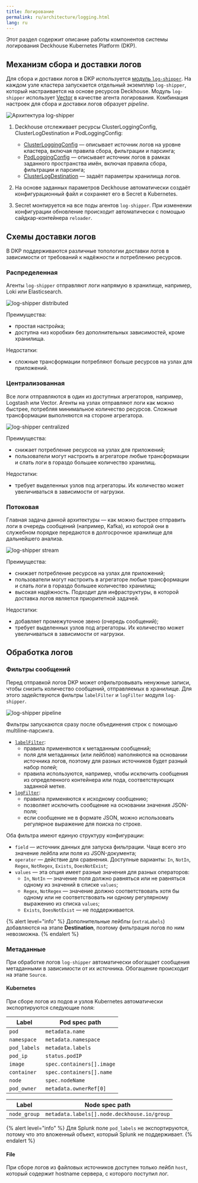 ```yaml
---
title: Логирование
permalink: ru/architecture/logging.html
lang: ru
---
```


Этот раздел содержит описание работы компонентов системы логирования Deckhouse Kubernetes Platform (DKP).

## Механизм сбора и доставки логов

Для сбора и доставки логов в DKP используется [модуль `log-shipper`](/modules/log-shipper/).
На каждом узле кластера запускается отдельный экземпляр `log-shipper`, который настраивается на основе ресурсов Deckhouse.
Модуль `log-shipper` использует [Vector](https://vector.dev/) в качестве агента логирования.
Комбинация настроек для сбора и доставки логов образует *pipeline*.

![Архитектура log-shipper](../images/log-shipper/log_shipper_architecture.svg)

<!-- Исходник схемы: https://docs.google.com/drawings/d/1cOm5emdfPqWp9NT1UrB__TTL31lw7oCgh0VicQH-ouc/edit -->

1. Deckhouse отслеживает ресурсы ClusterLoggingConfig, ClusterLogDestination и PodLoggingConfig:

   - [ClusterLoggingConfig](/modules/log-shipper/cr.html#clusterloggingconfig) — описывает источник логов на уровне кластера,
     включая правила сбора, фильтрации и парсинга;
   - [PodLoggingConfig](/modules/log-shipper/cr.html#podloggingconfig) — описывает источник логов
     в рамках заданного пространства имён, включая правила сбора, фильтрации и парсинга;
   - [ClusterLogDestination](/modules/log-shipper/cr.html#clusterlogdestination) — задаёт параметры хранилища логов.

1. На основе заданных параметров Deckhouse автоматически создаёт конфигурационный файл и сохраняет его в Secret в Kubernetes.
1. Secret монтируется на все поды агентов `log-shipper`.
   При изменении конфигурации обновление происходит автоматически с помощью сайдкар-контейнера `reloader`.

## Схемы доставки логов

В DKP поддерживаются различные топологии доставки логов
в зависимости от требований к надёжности и потреблению ресурсов.  

### Распределенная

Агенты `log-shipper` отправляют логи напрямую в хранилище, например, Loki или Elasticsearch.

![log-shipper distributed](../images/log-shipper/log_shipper_distributed.svg)

<!-- Исходник картинок: https://docs.google.com/drawings/d/1FFuPgpDHUGRdkMgpVWXxUXvfZTsasUhEh8XNz7JuCTQ/edit -->

Преимущества:

- простая настройка;
- доступна «из коробки» без дополнительных зависимостей, кроме хранилища.

Недостатки:

- сложные трансформации потребляют больше ресурсов на узлах для приложений.

### Централизованная

Все логи отправляются в один из доступных агрегаторов, например, Logstash или Vector.
Агенты на узлах отправляют логи как можно быстрее, потребляя минимальное количество ресурсов.
Сложные трансформации выполняются на стороне агрегатора.

![log-shipper centralized](../images/log-shipper/log_shipper_centralized.svg)

<!-- Исходник картинок: https://docs.google.com/drawings/d/1TL-YUBk0CKSJuKtRVV44M9bnYMq6G8FpNRjxGxfeAhQ/edit -->

Преимущества:

- снижает потребление ресурсов на узлах для приложений;
- пользователи могут настроить в агрегаторе любые трансформации и слать логи в гораздо большее количество хранилищ.

Недостатки:

- требует выделенных узлов под агрегаторы. Их количество может увеличиваться в зависимости от нагрузки.

### Потоковая

Главная задача данной архитектуры — как можно быстрее отправить логи в очередь сообщений (например, Kafka),
из которой они в служебном порядке передаются в долгосрочное хранилище для дальнейшего анализа.

![log-shipper stream](../images/log-shipper/log_shipper_stream.svg)

<!-- Исходник картинок: https://docs.google.com/drawings/d/1R7vbJPl93DZPdrkSWNGfUOh0sWEAKnCfGkXOvRvK3mQ/edit -->

Преимущества:

- снижает потребление ресурсов на узлах для приложений;
- пользователи могут настроить в агрегаторе любые трансформации и слать логи в гораздо большее количество хранилищ;
- высокая надёжность. Подходит для инфраструктуры, в которой доставка логов является приоритетной задачей.

Недостатки:

- добавляет промежуточное звено (очередь сообщений);
- требует выделенных узлов под агрегаторы. Их количество может увеличиваться в зависимости от нагрузки.

## Обработка логов

### Фильтры сообщений

Перед отправкой логов DKP может отфильтровывать ненужные записи,
чтобы снизить количество сообщений, отправляемых в хранилище.
Для этого задействуются фильтры `labelFilter` и `logFilter` модуля `log-shipper`.

![log-shipper pipeline](../images/log-shipper/log_shipper_pipeline.svg)

<!-- Исходник картинок: https://docs.google.com/drawings/d/1SnC29zf4Tse4vlW_wfzhggAeTDY2o9wx9nWAZa_A6RM/edit -->

Фильтры запускаются сразу после объединения строк с помощью multiline-парсинга.

- [`labelFilter`](/modules/log-shipper/cr.html#clusterloggingconfig-v1alpha2-spec-labelfilter):
  - правила применяются к метаданным сообщений;
  - поля для метаданных (или лейблов) наполняются на основании источника логов,
    поэтому для разных источников будет разный набор полей;
  - правила используются, например, чтобы исключить сообщения из определенного контейнера или пода,
    соответствующих заданной метке.
- [`logFilter`](/modules/log-shipper/cr.html#clusterloggingconfig-v1alpha2-spec-logfilter):
  - правила применяются к исходному сообщению;
  - позволяет исключить сообщение на основании значения JSON-поля;
  - если сообщение не в формате JSON, можно использовать регулярное выражение для поиска по строке.

Оба фильтра имеют единую структуру конфигурации:

- `field` — источник данных для запуска фильтрации. Чаще всего это значение лейбла или поля из JSON-документа;
- `operator` — действие для сравнения. Доступные варианты: `In`, `NotIn`, `Regex`, `NotRegex`, `Exists`, `DoesNotExist`;
- `values` — эта опция имеет разные значения для разных операторов:
  - `In`, `NotIn` — значение поля должно равняться или не равняться одному из значений в списке `values`;
  - `Regex`, `NotRegex` — значение должно соответствовать хотя бы одному
    или не соответствовать ни одному регулярному выражению из списка `values`;
  - `Exists`, `DoesNotExist` — не поддерживается.

{% alert level="info" %}
Дополнительные лейблы (`extraLabels`) добавляются на этапе **Destination**, поэтому фильтрация логов по ним невозможна.
{% endalert %}

### Метаданные

При обработке логов `log-shipper` автоматически обогащает сообщения метаданными в зависимости от их источника.
Обогащение происходит на этапе `Source`.

#### Kubernetes

При сборе логов из подов и узлов Kubernetes автоматически экспортируются следующие поля:

| Label        | Pod spec path             |
|--------------|---------------------------|
| `pod`        | `metadata.name`           |
| `namespace`  | `metadata.namespace`      |
| `pod_labels` | `metadata.labels`         |
| `pod_ip`     | `status.podIP`            |
| `image`      | `spec.containers[].image` |
| `container`  | `spec.containers[].name`  |
| `node`       | `spec.nodeName`           |
| `pod_owner`  | `metadata.ownerRef[0]`    |

| Label        | Node spec path                              |
|--------------|---------------------------------------------|
| `node_group` | `metadata.labels[].node.deckhouse.io/group` |

{% alert level="info" %}
Для Splunk поле `pod_labels` не экспортируются, потому что это вложенный объект, который Splunk не поддерживает.
{% endalert %}

#### File

При сборе логов из файловых источников доступен только лейбл `host`,
который содержит hostname сервера, с которого поступил лог.
